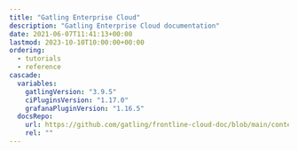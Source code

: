 ```yaml
---
title: "Gatling Enterprise Cloud"
description: "Gatling Enterprise Cloud documentation"
date: 2021-06-07T11:41:13+00:00
lastmod: 2023-10-10T10:00:00+00:00
ordering:
  - tutorials
  - reference
cascade:
  variables:
    gatlingVersion: "3.9.5"
    ciPluginsVersion: "1.17.0"
    grafanaPluginVersion: "1.16.5"
  docsRepo:
    url: https://github.com/gatling/frontline-cloud-doc/blob/main/content
    rel: ""
---
```

